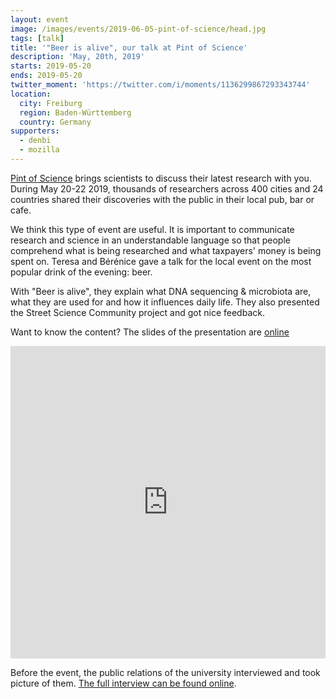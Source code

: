 ```yaml
---
layout: event
image: /images/events/2019-06-05-pint-of-science/head.jpg
tags: [talk]
title: '"Beer is alive", our talk at Pint of Science'
description: 'May, 20th, 2019'
starts: 2019-05-20
ends: 2019-05-20
twitter_moment: 'https://twitter.com/i/moments/1136299867293343744'
location:
  city: Freiburg
  region: Baden-Württemberg
  country: Germany
supporters:
  - denbi
  - mozilla
---
```


[Pint of Science](https://pintofscience.de) brings scientists to discuss their latest research with you.
During May 20-22 2019, thousands of researchers across 400 cities and 24 countries shared their discoveries 
with the public in their local pub, bar or cafe.

We think this type of event are useful. It is important to communicate research and science in an understandable language so that people comprehend what is being researched and what taxpayers' money is being spent on.
Teresa and Bérénice gave a talk for the local event on the most popular drink of the evening: beer. 

With "Beer is alive", they explain what DNA sequencing & microbiota are, what they are used for and how it influences daily life. They also presented the Street Science Community project and got nice feedback.

Want to know the content? The slides of the presentation are [online](http://talks.bebatut.fr/2019/05_20_pint_of_science/#/)

<embed src="http://talks.bebatut.fr/2019/05_20_pint_of_science/#/" width="100%" height="500px"> 

Before the event, the public relations of the university interviewed and took picture of them. [The full interview can be found online](https://www.pr.uni-freiburg.de/pm-en/online-magazine/experience-and-get-involved/science-in-the-bar).
